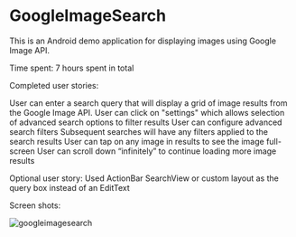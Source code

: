 # GoogleImageSearch

This is an Android demo application for displaying images using Google Image API.

Time spent: 7 hours spent in total

Completed user stories:

User can enter a search query that will display a grid of image results from the Google Image API.
User can click on "settings" which allows selection of advanced search options to filter results
User can configure advanced search filters
Subsequent searches will have any filters applied to the search results
User can tap on any image in results to see the image full-screen
User can scroll down “infinitely” to continue loading more image results

Optional user story:
Used ActionBar SearchView or custom layout as the query box instead of an EditText

Screen shots:

![googleimagesearch](https://cloud.githubusercontent.com/assets/6395284/6478200/7e6d1678-c1e2-11e4-8e7e-8e08d2e48702.gif)


